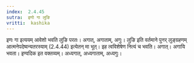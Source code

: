 ```yaml
---
index:  2.4.45
sutra:  इणो गा लुङि
vritti:  kashika 
---
```


इणः गा इत्ययम् आवेशो भवति लुङि परतः। अगात्, अगाताम्, अगुः। लुङि इति वर्तमाने पुनर् लुङ्ग्रहणम् आत्मनेपदेष्वन्यतरस्याम् (2.4.44) इत्येतन् मा भूत्। इह त्वविशेषेण नित्यं च भवति। अगात्। अगायि भवता। इण्वदिक इत वक्तव्यम्। अध्यगात्, अध्यगाताम्, अध्यगुः।

